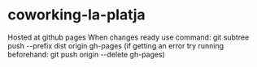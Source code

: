 # coworking-la-platja

Hosted at github pages
When changes ready use command: git subtree push --prefix dist origin gh-pages
(if getting an error try running beforehand: git push origin --delete gh-pages)